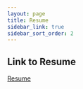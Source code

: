 ```yaml
---
layout: page
title: Resume
sidebar_link: true
sidebar_sort_order: 2
---
```


## Link to Resume

[Resume](/doc/YulimLee-1pgResume..pdf)
